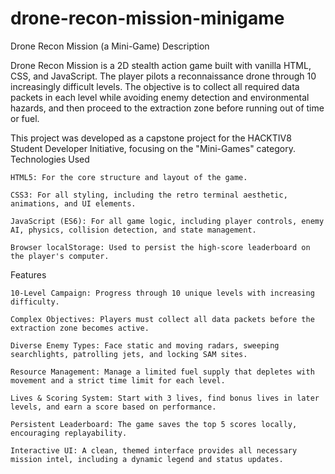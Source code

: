 # drone-recon-mission-minigame
Drone Recon Mission (a Mini-Game)
Description

Drone Recon Mission is a 2D stealth action game built with vanilla HTML, CSS, and JavaScript. The player pilots a reconnaissance drone through 10 increasingly difficult levels. The objective is to collect all required data packets in each level while avoiding enemy detection and environmental hazards, and then proceed to the extraction zone before running out of time or fuel.

This project was developed as a capstone project for the HACKTIV8 Student Developer Initiative, focusing on the "Mini-Games" category.
Technologies Used

    HTML5: For the core structure and layout of the game.

    CSS3: For all styling, including the retro terminal aesthetic, animations, and UI elements.

    JavaScript (ES6): For all game logic, including player controls, enemy AI, physics, collision detection, and state management.

    Browser localStorage: Used to persist the high-score leaderboard on the player's computer.

Features

    10-Level Campaign: Progress through 10 unique levels with increasing difficulty.

    Complex Objectives: Players must collect all data packets before the extraction zone becomes active.

    Diverse Enemy Types: Face static and moving radars, sweeping searchlights, patrolling jets, and locking SAM sites.

    Resource Management: Manage a limited fuel supply that depletes with movement and a strict time limit for each level.

    Lives & Scoring System: Start with 3 lives, find bonus lives in later levels, and earn a score based on performance.

    Persistent Leaderboard: The game saves the top 5 scores locally, encouraging replayability.

    Interactive UI: A clean, themed interface provides all necessary mission intel, including a dynamic legend and status updates.
